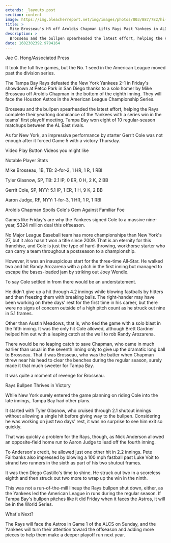 ```yaml
--- 
extends: _layouts.post 
section: content 
image: https://img.bleacherreport.net/img/images/photos/003/887/782/hi-res-691754644e15c6882d1524a81e0bbe9d_crop_exact.jpg?w=1200&h=1200&q=75 
title: > 
  Mike Brosseau's HR off Aroldis Chapman Lifts Rays Past Yankees in ALDS Game 5 
description: > 
  Brosseau and the bullpen spearheaded the latest effort, helping the Rays complete their yearlong dominance of the Yankees with a series win in the teams' first playoff meeting.It was the only hit Cole allowed, although Brett Gardner helped him out with a leaping catch at the wall to rob Randy Arozarena.Rays Bullpen Thrives in VictoryWhile New York surely entered the game planning on riding Cole into the late innings, Tampa Bay had other plans.This was not a run-of-the-mill lineup the Rays bullpen shut down, either, as the Yankees led the American League in runs during the regular season.If Tampa Bay's bullpen pitches like it did Friday when it faces the Astros, it will be in the World Series. 
date: 1602302392.9794164 
--- 
```

Jae C. Hong/Associated Press

It took the full five games, but the No. 1 seed in the American League moved past the division series.

The Tampa Bay Rays defeated the New York Yankees 2-1 in Friday's showdown at Petco Park in San Diego thanks to a solo homer by Mike Brosseau off Aroldis Chapman in the bottom of the eighth inning. They will face the Houston Astros in the American League Championship Series.

Brosseau and the bullpen spearheaded the latest effort, helping the Rays complete their yearlong dominance of the Yankees with a series win in the teams' first playoff meeting. Tampa Bay won eight of 10 regular-season matchups between the AL East rivals.

As for New York, an impressive performance by starter Gerrit Cole was not enough after it forced Game 5 with a victory Thursday.

Video Play Button Videos you might like

Notable Player Stats

Mike Brosseau, 1B, TB: 2-for-2, 1 HR, 1 R, 1 RBI

Tyler Glasnow, SP, TB: 2.1 IP, 0 ER, 0 H, 2 K, 2 BB

Gerrit Cole, SP, NYY: 5.1 IP, 1 ER, 1 H, 9 K, 2 BB

Aaron Judge, RF, NYY: 1-for-3, 1 HR, 1 R, 1 RBI

Aroldis Chapman Spoils Cole's Gem Against Familiar Foe

Games like Friday's are why the Yankees signed Cole to a massive nine-year, $324 million deal this offseason.

No Major League Baseball team has more championships than New York's 27, but it also hasn't won a title since 2009. That is an eternity for this franchise, and Cole is just the type of hard-throwing, workhorse starter who can carry a team throughout a postseason to a championship.

However, it was an inauspicious start for the three-time All-Star. He walked two and hit Randy Arozarena with a pitch in the first inning but managed to escape the bases-loaded jam by striking out Joey Wendle.

To say Cole settled in from there would be an understatement.

He didn't give up a hit through 4.2 innings while blowing fastballs by hitters and then freezing them with breaking balls. The right-hander may have been working on three days' rest for the first time in his career, but there were no signs of concern outside of a high pitch count as he struck out nine in 5.1 frames.

Other than Austin Meadows, that is, who tied the game with a solo blast in the fifth inning. It was the only hit Cole allowed, although Brett Gardner helped him out with a leaping catch at the wall to rob Randy Arozarena.

There would be no leaping catch to save Chapman, who came in much earlier than usual in the seventh inning only to give up the dramatic long ball to Brosseau. That it was Brosseau, who was the batter when Chapman threw near his head to clear the benches during the regular season, surely made it that much sweeter for Tampa Bay.

It was quite a moment of revenge for Brosseau.

Rays Bullpen Thrives in Victory

While New York surely entered the game planning on riding Cole into the late innings, Tampa Bay had other plans.

It started with Tyler Glasnow, who cruised through 2.1 shutout innings without allowing a single hit before giving way to the bullpen. Considering he was working on just two days' rest, it was no surprise to see him exit so quickly.

That was quickly a problem for the Rays, though, as Nick Anderson allowed an opposite-field home run to Aaron Judge to lead off the fourth inning.

To Anderson's credit, he allowed just one other hit in 2.2 innings. Pete Fairbanks also impressed by blowing a 100 mph fastball past Luke Voit to strand two runners in the sixth as part of his two shutout frames.

It was then Diego Castillo's time to shine. He struck out two in a scoreless eighth and then struck out two more to wrap up the win in the ninth.

This was not a run-of-the-mill lineup the Rays bullpen shut down, either, as the Yankees led the American League in runs during the regular season. If Tampa Bay's bullpen pitches like it did Friday when it faces the Astros, it will be in the World Series.

What's Next?

The Rays will face the Astros in Game 1 of the ALCS on Sunday, and the Yankees will turn their attention toward the offseason and adding more pieces to help them make a deeper playoff run next year.
